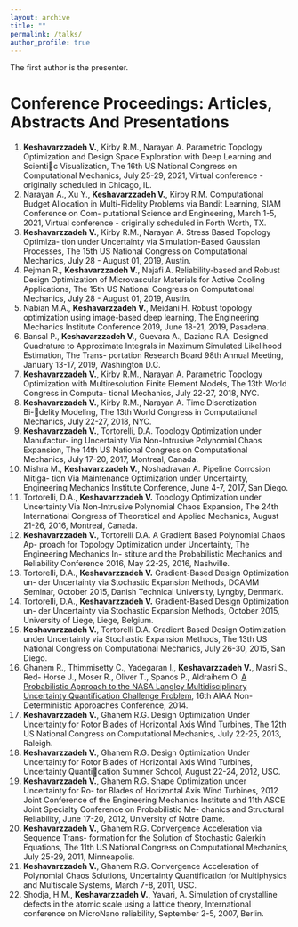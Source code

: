 ```yaml
---
layout: archive
title: ""
permalink: /talks/
author_profile: true
---
```


The first author is the presenter. 

Conference Proceedings: Articles, Abstracts And Presentations
==========
1. **Keshavarzzadeh V.**, Kirby R.M., Narayan A. Parametric Topology Optimization
and Design Space Exploration with Deep Learning and Scientic Visualization, The
16th US National Congress on Computational Mechanics, July 25-29, 2021, Virtual
conference - originally scheduled in Chicago, IL.
2. Narayan A., Xu Y., **Keshavarzzadeh V.**, Kirby R.M. Computational Budget
Allocation in Multi-Fidelity Problems via Bandit Learning, SIAM Conference on Com-
putational Science and Engineering, March 1-5, 2021, Virtual conference - originally
scheduled in Forth Worth, TX.
3. **Keshavarzzadeh V.**, Kirby R.M., Narayan A. Stress Based Topology Optimiza-
tion under Uncertainty via Simulation-Based Gaussian Processes, The 15th US National
Congress on Computational Mechanics, July 28 - August 01, 2019, Austin.
4. Pejman R., **Keshavarzzadeh V.**, Najafi A. Reliability-based and Robust Design
Optimization of Microvascular Materials for Active Cooling Applications, The 15th US
National Congress on Computational Mechanics, July 28 - August 01, 2019, Austin.
5. Nabian M.A., **Keshavarzzadeh V.**, Meidani H. Robust topology optimization
using image-based deep learning, The Engineering Mechanics Institute Conference 2019,
June 18-21, 2019, Pasadena.
6. Bansal P., **Keshavarzzadeh V.**, Guevara A., Daziano R.A. Designed Quadrature
to Approximate Integrals in Maximum Simulated Likelihood Estimation, The Trans-
portation Research Board 98th Annual Meeting, January 13-17, 2019, Washington D.C.
7. **Keshavarzzadeh V.**, Kirby R.M., Narayan A. Parametric Topology Optimization
with Multiresolution Finite Element Models, The 13th World Congress in Computa-
tional Mechanics, July 22-27, 2018, NYC.
8. **Keshavarzzadeh V.**, Kirby R.M., Narayan A. Time Discretization Bi-delity
Modeling, The 13th World Congress in Computational Mechanics, July 22-27, 2018,
NYC.
9. **Keshavarzzadeh V.**, Tortorelli, D.A. Topology Optimization under Manufactur-
ing Uncertainty Via Non-Intrusive Polynomial Chaos Expansion, The 14th US National
Congress on Computational Mechanics, July 17-20, 2017, Montreal, Canada.
10. Mishra M., **Keshavarzzadeh V.**, Noshadravan A. Pipeline Corrosion Mitiga-
tion Via Maintenance Optimization under Uncertainty, Engineering Mechanics Institute
Conference, June 4-7, 2017, San Diego.
11. Tortorelli, D.A., **Keshavarzzadeh V.** Topology Optimization under Uncertainty
Via Non-Intrusive Polynomial Chaos Expansion, The 24th International Congress of
Theoretical and Applied Mechanics, August 21-26, 2016, Montreal, Canada.
12. **Keshavarzzadeh V.**, Tortorelli D.A. A Gradient Based Polynomial Chaos Ap-
proach for Topology Optimization under Uncertainty, The Engineering Mechanics In-
stitute and the Probabilistic Mechanics and Reliability Conference 2016, May 22-25,
2016, Nashville.
13. Tortorelli, D.A., **Keshavarzzadeh V.** Gradient-Based Design Optimization un-
der Uncertainty via Stochastic Expansion Methods, DCAMM Seminar, October 2015,
Danish Technical University, Lyngby, Denmark.
14. Tortorelli, D.A., **Keshavarzzadeh V.** Gradient-Based Design Optimization un-
der Uncertainty via Stochastic Expansion Methods, October 2015, University of Liege,
Liege, Belgium.
15. **Keshavarzzadeh V.**, Tortorelli D.A. Gradient Based Design Optimization under
Uncertainty via Stochastic Expansion Methods, The 13th US National Congress on
Computational Mechanics, July 26-30, 2015, San Diego.
16. Ghanem R., Thimmisetty C., Yadegaran I., **Keshavarzzadeh V.**, Masri S., Red-
Horse J., Moser R., Oliver T., Spanos P., Aldraihem O. [A Probabilistic Approach to the
NASA Langley Multidisciplinary Uncertainty Quantification Challenge Problem](https://arc.aiaa.org/doi/abs/10.2514/6.2014-1348), 16th
AIAA Non-Deterministic Approaches Conference, 2014. 
17. **Keshavarzzadeh V.**, Ghanem R.G. Design Optimization Under Uncertainty for
Rotor Blades of Horizontal Axis Wind Turbines, The 12th US National Congress on
Computational Mechanics, July 22-25, 2013, Raleigh.
18. **Keshavarzzadeh V.**, Ghanem R.G. Design Optimization Under Uncertainty for
Rotor Blades of Horizontal Axis Wind Turbines, Uncertainty Quantication Summer
School, August 22-24, 2012, USC.
19. **Keshavarzzadeh V.**, Ghanem R.G. Shape Optimization under Uncertainty for Ro-
tor Blades of Horizontal Axis Wind Turbines, 2012 Joint Conference of the Engineering
Mechanics Institute and 11th ASCE Joint Specialty Conference on Probabilistic Me-
chanics and Structural Reliability, June 17-20, 2012, University of Notre Dame.
20. **Keshavarzzadeh V.**, Ghanem R.G. Convergence Acceleration via Sequence Trans-
formation for the Solution of Stochastic Galerkin Equations, The 11th US National
Congress on Computational Mechanics, July 25-29, 2011, Minneapolis.
21. **Keshavarzzadeh V.**, Ghanem R.G. Convergence Acceleration of Polynomial Chaos
Solutions, Uncertainty Quantification for Multiphysics and Multiscale Systems, March
7-8, 2011, USC.
22. Shodja, H.M., **Keshavarzzadeh V.**, Yavari, A. Simulation of crystalline defects in
the atomic scale using a lattice theory, International conference on MicroNano reliability,
September 2-5, 2007, Berlin.
